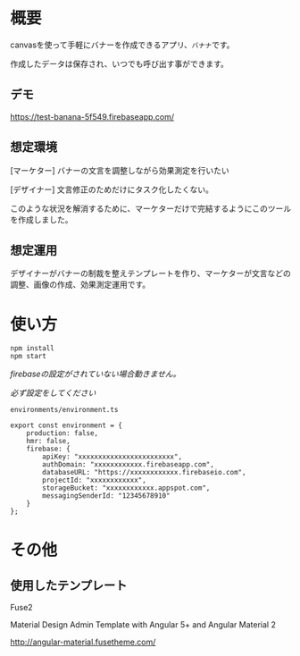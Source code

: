 # 概要

canvasを使って手軽にバナーを作成できるアプリ、`バナナ`です。

作成したデータは保存され、いつでも呼び出す事ができます。

## デモ

https://test-banana-5f549.firebaseapp.com/

## 想定環境

[マーケター] バナーの文言を調整しながら効果測定を行いたい

[デザイナー] 文言修正のためだけにタスク化したくない。

このような状況を解消するために、マーケターだけで完結するようにこのツールを作成しました。

## 想定運用

デザイナーがバナーの制裁を整えテンプレートを作り、マーケターが文言などの調整、画像の作成、効果測定運用です。

# 使い方

```
npm install
npm start
```

*firebaseの設定がされていない場合動きません。*

*必ず設定をしてください*

`environments/environment.ts`

```
export const environment = {
    production: false,
    hmr: false,
    firebase: {
        apiKey: "xxxxxxxxxxxxxxxxxxxxxxxx",
        authDomain: "xxxxxxxxxxxx.firebaseapp.com",
        databaseURL: "https://xxxxxxxxxxxx.firebaseio.com",
        projectId: "xxxxxxxxxxxx",
        storageBucket: "xxxxxxxxxxxx.appspot.com",
        messagingSenderId: "12345678910"
    }
};

```



# その他


## 使用したテンプレート

Fuse2

Material Design Admin Template with Angular 5+ and Angular Material 2

http://angular-material.fusetheme.com/
